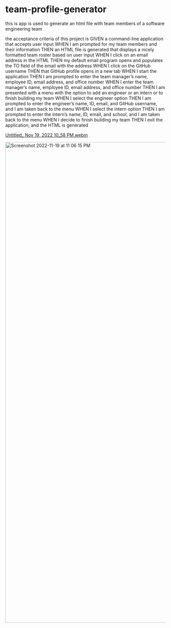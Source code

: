 # team-profile-generator

this is app is used to generate an html file with team members of a software engineering team 

the acceptance criteria of this project is 
GIVEN a command-line application that accepts user input
WHEN I am prompted for my team members and their information
THEN an HTML file is generated that displays a nicely formatted team roster based on user input
WHEN I click on an email address in the HTML
THEN my default email program opens and populates the TO field of the email with the address
WHEN I click on the GitHub username
THEN that GitHub profile opens in a new tab
WHEN I start the application
THEN I am prompted to enter the team manager’s name, employee ID, email address, and office number
WHEN I enter the team manager’s name, employee ID, email address, and office number
THEN I am presented with a menu with the option to add an engineer or an intern or to finish building my team
WHEN I select the engineer option
THEN I am prompted to enter the engineer’s name, ID, email, and GitHub username, and I am taken back to the menu
WHEN I select the intern option
THEN I am prompted to enter the intern’s name, ID, email, and school, and I am taken back to the menu
WHEN I decide to finish building my team
THEN I exit the application, and the HTML is generated

[Untitled_ Nov 19, 2022 10_58 PM.webm](https://user-images.githubusercontent.com/103050228/202884857-e7c7741b-8447-49fb-ac0b-a3bd7bbc22bf.webm)

<img width="1512" alt="Screenshot 2022-11-19 at 11 06 15 PM" src="https://user-images.githubusercontent.com/103050228/202884923-b7c6028a-9227-4d28-a350-69d4386f73ac.png">

